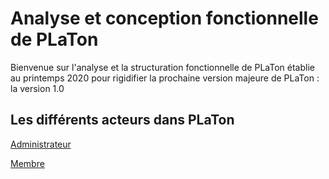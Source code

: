 # Analyse et conception fonctionnelle de PLaTon

Bienvenue sur l'analyse et la structuration fonctionnelle de PLaTon 
établie au printemps 2020 pour rigidifier la prochaine version majeure 
de PLaTon : la version 1.0

## Les différents acteurs dans PLaTon

[Administrateur](https://github.com/PremierLangage/platon-conception/blob/master/acteur/Administrateur.md)

[Membre](https://github.com/PremierLangage/platon-conception/blob/master/acteur/Membre.md)
